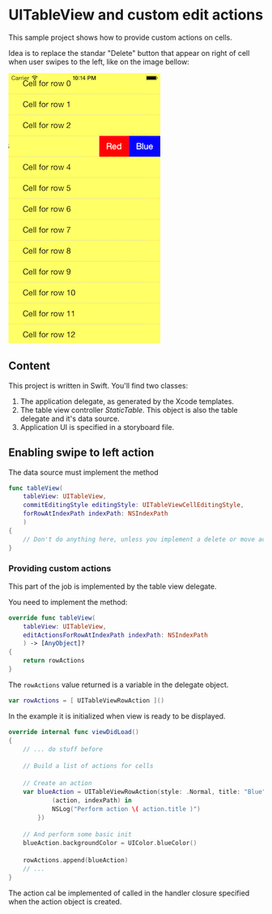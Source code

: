 # UITableView and custom edit actions

This sample project shows how to provide custom actions on cells.

Idea is to replace the standar "Delete" button that appear on right of cell when user swipes to the left, like on the image bellow:

![Custom action on table cell](images/SwipeActions.png)

## Content

This project is written in Swift. You'll find two classes:

1. The application delegate, as generated by the Xcode templates.
2. The table view controller *StaticTable*. This object is also the table delegate and it's data source.
3. Application UI is specified in a storyboard file.

## Enabling swipe to left action

The data source must implement the method

```swift
func tableView(
	tableView: UITableView, 
	commitEditingStyle editingStyle: UITableViewCellEditingStyle, 
	forRowAtIndexPath indexPath: NSIndexPath
	)
{
	// Don't do anything here, unless you implement a delete or move action
}
```

### Providing custom actions

This part of the job is implemented by the table view delegate.

You need to implement the method:

```swift
override func tableView(
	tableView: UITableView,
	editActionsForRowAtIndexPath indexPath: NSIndexPath
	) -> [AnyObject]?
{
	return rowActions
}
```

The `rowActions` value returned is a variable in the delegate object. 

```swift
var rowActions = [ UITableViewRowAction ]()
```

In the example it is initialized when view is ready to be displayed.

```swift
override internal func viewDidLoad()
{
	// ... do stuff before
	
	// Build a list of actions for cells
	
	// Create an action
	var blueAction = UITableViewRowAction(style: .Normal, title: "Blue", handler: {
            (action, indexPath) in
            NSLog("Perform action \( action.title )")
        })
    
    // And perform some basic init    
	blueAction.backgroundColor = UIColor.blueColor()
        
	rowActions.append(blueAction)
	// ...
}
```

The action cal be implemented of called in the handler closure specified when the action object is created.
